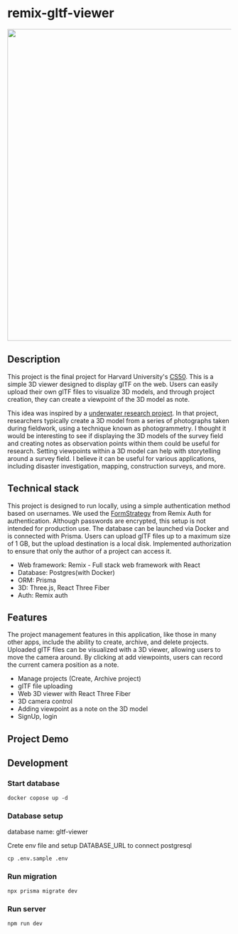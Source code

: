 # remix-gltf-viewer
<div align="center">
<img src="https://github.com/kaitok/remix-gltf-viewer/assets/5301304/e84aad43-1f7d-4fa9-b92d-a42f59ae15df" width="700"/>
</div>

## Description

This project is the final project for Harvard University's [CS50](https://pll.harvard.edu/course/cs50-introduction-computer-science). This is a simple 3D viewer designed to display glTF on the web. Users can easily upload their own glTF files to visualize 3D models, and through project creation, they can create a viewpoint of the 3D model as note.

This idea was inspired by a [underwater research project](https://suichukoukogaku.com/). In that project, researchers typically create a 3D model from a series of photographs taken during fieldwork, using a technique known as photogrammetry.
I thought it would be interesting to see if displaying the 3D models of the survey field and creating notes as observation points within them could be useful for research. Setting viewpoints within a 3D model can help with storytelling around a survey field. I believe it can be useful for various applications, including disaster investigation, mapping, construction surveys, and more.



## Technical stack

This project is designed to run locally, using a simple authentication method based on usernames. We used the [FormStrategy](https://github.com/sergiodxa/remix-auth-form) from Remix Auth for authentication. Although passwords are encrypted, this setup is not intended for production use.
The database can be launched via Docker and is connected with Prisma.
Users can upload glTF files up to a maximum size of 1 GB, but the upload destination is a local disk.
Implemented authorization to ensure that only the author of a project can access it.

- Web framework: Remix - Full stack web framework with React
- Database: Postgres(with Docker)
- ORM: Prisma
- 3D: Three.js, React Three Fiber
- Auth: Remix auth

## Features

The project management features in this application, like those in many other apps, include the ability to create, archive, and delete projects. Uploaded glTF files can be visualized with a 3D viewer, allowing users to move the camera around. By clicking at add viewpoints, users can record the current camera position as a note.

- Manage projects (Create, Archive project)
- glTF file uploading
- Web 3D viewer with React Three Fiber
- 3D camera control
- Adding viewpoint as a note on the 3D model
- SignUp, login

## Project Demo

## Development

### Start database

```
docker copose up -d
```

### Database setup

database name: gltf-viewer

Crete env file and setup DATABASE_URL to connect postgresql

```
cp .env.sample .env
```

### Run migration

```
npx prisma migrate dev
```

### Run server

```
npm run dev
```
